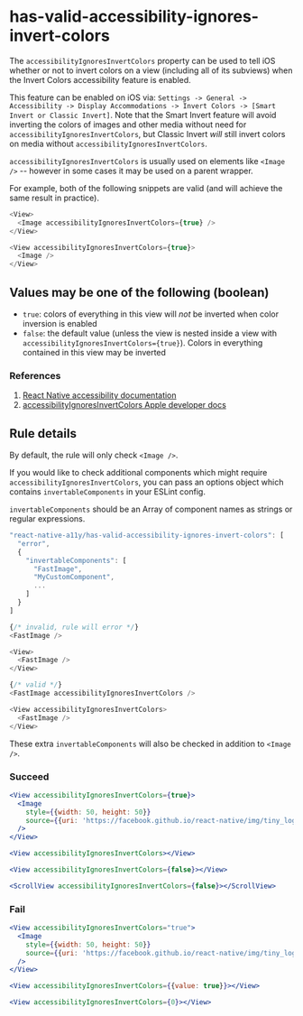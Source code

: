 # has-valid-accessibility-ignores-invert-colors

The `accessibilityIgnoresInvertColors` property can be used to tell iOS whether or not to invert colors on a view (including all of its subviews) when the Invert Colors accessibility feature is enabled.

This feature can be enabled on iOS via: `Settings -> General -> Accessibility -> Display Accommodations -> Invert Colors -> [Smart Invert or Classic Invert]`. Note that the Smart Invert feature will avoid inverting the colors of images and other media without need for `accessibilityIgnoresInvertColors`, but Classic Invert *will* still invert colors on media without `accessibilityIgnoresInvertColors`.

`accessibilityIgnoresInvertColors` is usually used on elements like `<Image />` -- however in some cases it may be used on a parent wrapper.

For example, both of the following snippets are valid (and will achieve the same result in practice).

```js
<View>
  <Image accessibilityIgnoresInvertColors={true} />
</View>
```

```js
<View accessibilityIgnoresInvertColors={true}>
  <Image />
</View>
```

## Values may be one of the following (boolean)

- `true`: colors of everything in this view will *not* be inverted when color inversion is enabled
- `false`: the default value (unless the view is nested inside a view with `accessibilityIgnoresInvertColors={true}`). Colors in everything contained in this view may be inverted

### References

  1. [React Native accessibility documentation](http://facebook.github.io/react-native/docs/accessibility#accessibilityignoresinvertcolorsios)
  2. [accessibilityIgnoresInvertColors Apple developer docs](https://developer.apple.com/documentation/uikit/uiview/2865843-accessibilityignoresinvertcolors)

## Rule details

By default, the rule will only check `<Image />`.

If you would like to check additional components which might require `accessibilityIgnoresInvertColors`, you can pass an options object which contains `invertableComponents` in your ESLint config.

`invertableComponents` should be an Array of component names as strings or regular expressions.

```js
"react-native-a11y/has-valid-accessibility-ignores-invert-colors": [
  "error",
  {
    "invertableComponents": [
      "FastImage",
      "MyCustomComponent",
      ...
    ]
  }
]
```

```js
{/* invalid, rule will error */}
<FastImage />

<View>
  <FastImage />
</View>

{/* valid */}
<FastImage accessibilityIgnoresInvertColors />

<View accessibilityIgnoresInvertColors>
  <FastImage />
</View>
```

These extra `invertableComponents` will also be checked in addition to `<Image />`.

### Succeed
```jsx
<View accessibilityIgnoresInvertColors={true}>
  <Image
    style={{width: 50, height: 50}}
    source={{uri: 'https://facebook.github.io/react-native/img/tiny_logo.png'}}
  />
</View>

<View accessibilityIgnoresInvertColors></View>

<View accessibilityIgnoresInvertColors={false}></View>

<ScrollView accessibilityIgnoresInvertColors={false}></ScrollView>
```

### Fail
```jsx
<View accessibilityIgnoresInvertColors="true">
  <Image
    style={{width: 50, height: 50}}
    source={{uri: 'https://facebook.github.io/react-native/img/tiny_logo.png'}}
  />
</View>

<View accessibilityIgnoresInvertColors={{value: true}}></View>

<View accessibilityIgnoresInvertColors={0}></View>
```
